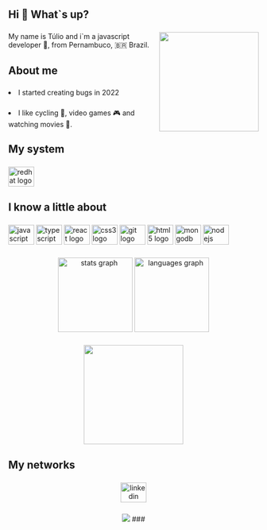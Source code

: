 <h2 align="left">Hi 👋 What`s  up?</h2>

###
<img align="right" height="200" src="https://media.giphy.com/media/eIjm3vLX9dHdC/giphy.gif"  />

###
<p align="left">My name is Túlio and i`m a javascript developer 🚀, from Pernambuco, 🇧🇷 Brazil.</p>

###
<h2 align="left">About me</h2>

###
<li align="left">I started creating bugs in 2022</li>

###
<li align="left">I like cycling 🚵, video games 🎮 and watching movies 🎥.</li>

###
<h2 align="left">My system</h2>

###
<div align="left">
  <img src="https://cdn.jsdelivr.net/gh/devicons/devicon/icons/redhat/redhat-original.svg" height="40" width="52" alt="redhat logo"  />
</div>

###
<h2 align="left">I know a little about</h2>

###
<div align="left">
  <img src="https://cdn.jsdelivr.net/gh/devicons/devicon/icons/javascript/javascript-original.svg" height="40" width="52" alt="javascript logo"  />
  <img src="https://cdn.jsdelivr.net/gh/devicons/devicon/icons/typescript/typescript-original.svg" height="40" width="52" alt="typescript logo"  />
  <img src="https://cdn.jsdelivr.net/gh/devicons/devicon/icons/react/react-original.svg" height="40" width="52" alt="react logo"  />
  <img src="https://cdn.jsdelivr.net/gh/devicons/devicon/icons/css3/css3-original.svg" height="40" width="52" alt="css3 logo"  />
  <img src="https://cdn.jsdelivr.net/gh/devicons/devicon/icons/git/git-original.svg" height="40" width="52" alt="git logo"  />
  <img src="https://cdn.jsdelivr.net/gh/devicons/devicon/icons/html5/html5-original.svg" height="40" width="52" alt="html5 logo"  />
  <img src="https://cdn.jsdelivr.net/gh/devicons/devicon/icons/mongodb/mongodb-original.svg" height="40" width="52" alt="mongodb logo"  />
  <img src="https://cdn.jsdelivr.net/gh/devicons/devicon/icons/nodejs/nodejs-original.svg" height="40" width="52" alt="nodejs logo"  />
</div>

###
<div align="center">
  <img src="https://github-readme-stats.vercel.app/api?hide_title=false&hide_rank=false&show_icons=true&include_all_commits=true&count_private=true&disable_animations=false&theme=dracula&locale=pt-br&hide_border=false&username=tuliorsc10" height="150" alt="stats graph"  />
  <img src="https://github-readme-stats.vercel.app/api/top-langs?locale=pt-br&hide_title=false&layout=compact&card_width=320&langs_count=5&theme=dracula&hide_border=false&username=tuliorsc10" height="150" alt="languages graph"  />
</div>

###
<div align="center">
  <img height="200" src="https://media.giphy.com/media/zOvBKUUEERdNm/giphy.gif"  />
</div>

###
<h2 align="left">My networks</h2>

###
<div align="center">
  <a href="https://www.linkedin.com/in/t%C3%BAlio-souza-2b2777113/" target="_blank">
    <img src="https://raw.githubusercontent.com/maurodesouza/profile-readme-generator/master/src/assets/icons/social/linkedin/default.svg" width="52" height="40" alt="linkedin logo"  />
  </a>
</div>

###
<div align="center">
  <img src="https://www.codewars.com/users/tuliorsc10/badges/large"
</div>
###
